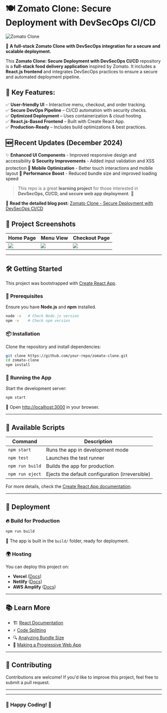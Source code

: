 # 🍽️ **Zomato Clone: Secure Deployment with DevSecOps CI/CD**  

![Zomato Clone](https://miro.medium.com/v2/resize:fit:1400/format:webp/1*X_hm5iF0NRjbOZHB6RQIFA.jpeg)  

🚀 **A full-stack Zomato Clone with DevSecOps integration for a secure and scalable deployment.**  

This **Zomato Clone: Secure Deployment with DevSecOps CI/CD** repository is a **full-stack food delivery application** inspired by Zomato. It includes a **React.js frontend** and integrates DevSecOps practices to ensure a secure and automated deployment pipeline.  

## 🔹 **Key Features:**  

✅ **User-friendly UI** – Interactive menu, checkout, and order tracking.  
✅ **Secure DevOps Pipeline** – CI/CD automation with security checks.  
✅ **Optimized Deployment** – Uses containerization & cloud hosting.  
✅ **React.js-Based Frontend** – Built with Create React App.  
✅ **Production-Ready** – Includes build optimizations & best practices.  

## 🆕 **Recent Updates (December 2024)**

✨ **Enhanced UI Components** - Improved responsive design and accessibility
🔒 **Security Improvements** - Added input validation and XSS protection
📱 **Mobile Optimization** - Better touch interactions and mobile layout
🚀 **Performance Boost** - Reduced bundle size and improved loading speed

> This repo is a great **learning project** for those interested in **DevSecOps, CI/CD, and secure web app deployment**. 🚀

🔗 **Read the detailed blog post:** [Zomato Clone - Secure Deployment with DevSecOps CI/CD](https://blog.prodevopsguytech.com/zomato-clone-secure-deployment-with-devsecops-cicd)  

## 📸 **Project Screenshots**  

| Home Page | Menu View | Checkout Page |  
|-----------|----------|---------------|  
| ![](https://miro.medium.com/v2/resize:fit:750/format:webp/1*xVxk3tSbk9yA6hel60t13g.png) | ![](https://miro.medium.com/v2/resize:fit:750/format:webp/1*KOwp6K2sOcSmDyk9Axnvhw.png) | ![](https://miro.medium.com/v2/resize:fit:750/format:webp/1*t1x_F_qwHI6anvRHS59OxA.png) |  

---

## 🛠️ **Getting Started**  

This project was bootstrapped with [Create React App](https://github.com/facebook/create-react-app).  

### 🔧 **Prerequisites**  

Ensure you have **Node.js** and **npm** installed.  

```sh
node -v   # Check Node.js version
npm -v    # Check npm version
```

### 📦 **Installation**  

Clone the repository and install dependencies:  

```sh
git clone https://github.com/your-repo/zomato-clone.git  
cd zomato-clone  
npm install  
```

### 🚀 **Running the App**  

Start the development server:  

```sh
npm start  
```

🔗 Open [http://localhost:3000](http://localhost:3000) in your browser.  

---

## 📜 **Available Scripts**  

| Command | Description |  
|---------|------------|  
| `npm start` | Runs the app in development mode |  
| `npm test` | Launches the test runner |  
| `npm run build` | Builds the app for production |  
| `npm run eject` | Ejects the default configuration (irreversible) |  

For more details, check the [Create React App documentation](https://facebook.github.io/create-react-app/docs/getting-started).  

---

## 🚢 **Deployment**  

### 🔥 **Build for Production**  

```sh
npm run build  
```

📂 The app is built in the `build/` folder, ready for deployment.  

### 🌍 **Hosting**  

You can deploy this project on:  

- **Vercel** ([Docs](https://vercel.com/docs))  
- **Netlify** ([Docs](https://docs.netlify.com/))  
- **AWS Amplify** ([Docs](https://docs.aws.amazon.com/amplify/latest/userguide/welcome.html))  

---

## 📚 Learn More  

- 🏗️ [React Documentation](https://reactjs.org/)  
- ⚡ [Code Splitting](https://facebook.github.io/create-react-app/docs/code-splitting)  
- 🔍 [Analyzing Bundle Size](https://facebook.github.io/create-react-app/docs/analyzing-the-bundle-size)  
- 📲 [Making a Progressive Web App](https://facebook.github.io/create-react-app/docs/making-a-progressive-web-app)  

---

## 🤝 **Contributing**  

Contributions are welcome! If you'd like to improve this project, feel free to submit a pull request.  

---


---

### 🎉 **Happy Coding!** 🚀  
